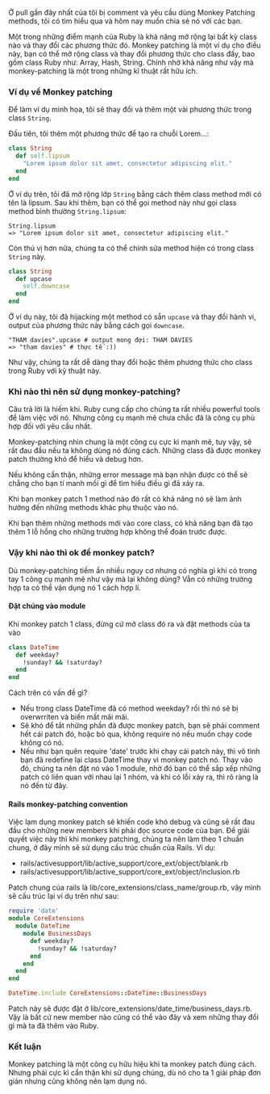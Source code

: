 Ở pull gần đây nhất của tôi bị comment và yêu cầu dùng Monkey Patching methods, tôi có tìm hiểu qua và hôm nay muốn chia sẻ nó với các bạn.

Một trong những điểm mạnh của Ruby là khả năng mở rộng lại bất kỳ class nào và thay đổi các phương thức đó.
Monkey patching là một ví dụ cho điều này, bạn có thể mở rộng class và thay đổi phương thức cho class đấy, 
bao gồm class Ruby như: Array, Hash, String. Chính nhờ khả năng như vậy mà monkey-patching là một trong những kĩ thuật rất hữu ích.

### Ví dụ về Monkey patching
Để làm ví dụ minh họa, tôi sẽ thay đổi và thêm một vài phương thức trong class `String`.

Đầu tiên, tôi thêm một phương thức để tạo ra chuỗi Lorem...:
```ruby
class String  
  def self.lipsum  
    "Lorem ipsum dolor sit amet, consectetur adipiscing elit."  
  end  
end 
```
Ở ví dụ trên, tôi đã mở rộng lớp `String` bằng cách thêm class method mới có tên là lipsum. Sau khi thêm, bạn có thể gọi method này
như gọi class method bình thường `String.lipsum`:
```
String.lipsum  
=> "Lorem ipsum dolor sit amet, consectetur adipiscing elit."  
```
Còn thú vị hơn nữa, chúng ta có thể chỉnh sửa method hiện có trong class `String` này.

```ruby
class String  
  def upcase  
    self.downcase
  end  
end 
```
Ở ví dụ này, tôi đã hijacking một method có sẵn `upcase` và thay đổi hành vi, output của phương thức này bằng cách gọi `downcase`.
```
"THAM davies".upcase # output mong đợi: THAM DAVIES
=> "tham davies" # thực tế :))
```
Như vậy, chúng ta rất dễ dàng thay đổi hoặc thêm phương thức cho class trong Ruby với kỹ thuật này.

### Khi nào thì nên sử dụng monkey-patching?
Câu trả lời là hiếm khi. Ruby cung cấp cho chúng ta rất nhiều powerful tools để làm việc với nó. 
Nhưng công cụ mạnh mẽ chưa chắc đã là công cụ phù hợp đối với yêu cầu nhất. 

Monkey-patching nhìn chung là một công cụ cực kì mạnh mẽ, tuy vậy, sẽ rất đau đầu nếu ta không dùng nó đúng cách. 
Những class đã được monkey patch thường khó để hiểu và debug hơn. 

Nếu không cẩn thận, những error message mà bạn nhận được có thể sẽ chẳng cho bạn tí manh mối gì để tìm hiểu điều gì đã xảy ra.

Khi bạn monkey patch 1 method nào đó rất có khả năng nó sẽ làm ảnh hưởng đến những methods khác phụ thuộc vào nó.

Khi bạn thêm những methods mới vào core class, có khả năng bạn đã tạo thêm 1 lỗ hổng cho những trường hợp không thể đoán trước được.
### Vậy khi nào thì ok để monkey patch?
Dù monkey-patching tiềm ẩn nhiều nguy cơ nhưng có nghĩa gì khi có trong tay 1 công cụ mạnh mẽ như vậy mà lại không dùng? Vẫn có những trường hợp ta có thể vận dụng nó 1 cách hợp lí.

#### Đặt chúng vào module
Khi monkey patch 1 class, đừng cứ mở class đó ra và đặt methods của ta vào
```ruby
class DateTime
  def weekday?
    !sunday? && !saturday?
  end
end
```
Cách trên có vấn đề gì?
- Nếu trong class DateTime đã có method weekday? rồi thì nó sẽ bị overwrriten và biến mất mãi mãi.
- Sẽ khó để tắt những phần đã được monkey patch, bạn sẽ phải comment hết cái patch đó, hoặc bỏ qua, không require nó nếu muốn chạy code không có nó.
- Nếu như bạn quên require 'date' trước khi chạy cái patch này, thì vô tình bạn đã redefine lại class DateTime thay vì monkey patch nó. Thay vào đó, chúng ta nên đặt nó vào 1 module, nhờ đó bạn có thể sắp xếp những patch có liên quan với nhau lại 1 nhóm, và khi có lỗi xảy ra, thì rõ ràng là nó đến từ đây.

#### Rails monkey-patching convention
Việc lạm dụng monkey patch sẽ khiến code khó debug và cũng sẽ rất đau đầu cho những new members khi phải đọc source code của bạn. Để giải quyết việc này thì khi monkey patching, chúng ta nên làm theo 1 chuẩn chung, ở đây mình sẽ sử dụng cấu trúc chuẩn của Rails. Ví dụ:
- rails/activesupport/lib/active_support/core_ext/object/blank.rb
- rails/activesupport/lib/active_support/core_ext/object/inclusion.rb

Patch chung của rails là lib/core_extensions/class_name/group.rb, vậy mình sẽ cấu trúc lại ví dụ trên như sau:
```ruby
require 'date'
module CoreExtensions
  module DateTime
    module BusinessDays
      def weekday?
        !sunday? && !saturday?
      end
    end
  end
end

DateTime.include CoreExtensions::DateTime::BusinessDays
```
Patch này sẽ được đặt ở lib/core_extensions/date_time/business_days.rb. Vậy là bất cứ new member nào cũng có thể vào đây và xem những thay đổi gì mà ta đã thêm vào Ruby.

### Kết luận
Monkey patching là một công cụ hữu hiệu khi ta monkey patch đúng cách. Nhưng phải cực kì cẩn thận khi sử dụng chúng, dù nó cho ta 1 giải pháp đơn giản nhưng cũng không nên lạm dụng nó.
